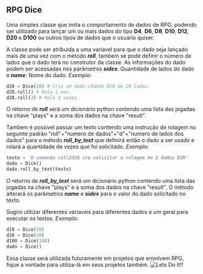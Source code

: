 ## RPG Dice

Uma simples classe que imita o comportamento de dados de RPG, podendo ser utilizado para lançar um ou mais dados do tipo **D4**, **D6**, **D8**, **D10**, **D12**, **D20** e **D100** ou outros tipos de dados que o usuario quiser.

A classe pode ser atribuida a uma variavel para que o dado seja lançado mais de uma vez com o método **_roll_**, tambem se pode definir o número de lados que o dado terá no construtor da classe. As informações do dado podem ser acessadas nos parâmetros **_sides_**: Quantidade de lados do dado e **_name_**: Nome do dado.
_Exemplo_:

```python
d20 = Dice(20) # Cria um dado chamdo D20 de 20 lados.
d20.roll() # Rola 1 vez.
d20.roll(3) # Rola 3 vezes.
```

O retorno de **_roll_** será um dicionário python contendo uma lista das jogadas na chave "plays" e a soma dos dados na chave "result".

Tambem é possivel passar um texto contendo uma instrução de rolagem no seguinte padrão "roll"+"numero de dados"+"d"+"numero de lados dos dados" para o método **_roll_by_text_** que definirá então o dado a ser usado e rolará a quantidade de vezes que foi solicitado.
_Exemplo_:

```python
texto = 'O comando roll2d20 ira solicitar a rolagem de 2 dados D20'
dado = Dice()
dado.roll_by_text(texto)
```

O retorno de **_roll_by_text_** será um dicionário python contendo uma lista das jogadas na chave "plays" e a soma dos dados na chave "result". O método alterará os parâmetros **_name_** e **_sides_** para o valor do dado solicitado no texto.

Sugiro utilizar diferentes váriaveis para diferentes dados e um geral para executar os textos.
_Exemplo_:

```python
d10 = Dice(10)
d20 = Dice(20)
d100 = Dice(100)
dado = Dice()
```

Essa classe será utilizada futuramente em projetos que envolvem RPG, fique a vontade para utiliza-lá em seus projetos também.
![Lets Do It!!](https://media1.tenor.com/images/d8d7b003cc98b44d2a4ca87e27f0c304/tenor.gif "Lets Do It!!")
